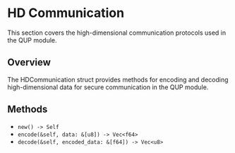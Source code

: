 # HD Communication

This section covers the high-dimensional communication protocols used in the QUP module.

## Overview

The HDCommunication struct provides methods for encoding and decoding high-dimensional data for secure communication in the QUP module.

## Methods

- `new() -> Self`
- `encode(&self, data: &[u8]) -> Vec<f64>`
- `decode(&self, encoded_data: &[f64]) -> Vec<u8>`
